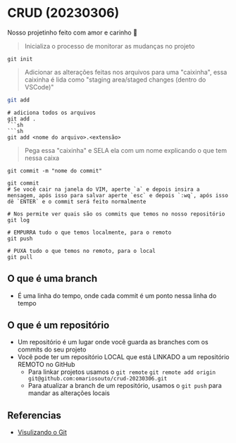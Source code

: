 # CRUD (20230306)

Nosso projetinho feito com amor e carinho 💜

> Inicializa o processo de monitorar as mudanças no projeto
```
git init
```

> Adicionar as alterações feitas nos arquivos para uma "caixinha", essa caixinha é lida como "staging area/staged changes (dentro do VSCode)"
```sh
git add
```
```
# adiciona todos os arquivos
git add .
```sh
```sh
git add <nome do arquivo>.<extensão>
```

> Pega essa "caixinha" e SELA ela com um nome explicando o que tem nessa caixa
```
git commit -m "nome do commit"
```
```
git commit
# Se você cair na janela do VIM, aperte `a` e depois insira a mensagem, após isso para salvar aperte `esc` e depois `:wq`, após isso dê `ENTER` e o commit será feito normalmente
```

```
# Nos permite ver quais são os commits que temos no nosso repositório
git log
```

```
# EMPURRA tudo o que temos localmente, para o remoto
git push
```

```
# PUXA tudo o que temos no remoto, para o local
git pull
```


## O que é uma branch
- É uma linha do tempo, onde cada commit é um ponto nessa linha do tempo

## O que é um repositório
- Um repositório é um lugar onde você guarda as branches com os commits do seu projeto
- Você pode ter um repositório LOCAL que está LINKADO a um repositório REMOTO no GitHub
  - Para linkar projetos usamos o `git remote` `git remote add origin git@github.com:omariosouto/crud-20230306.git`
  - Para atualizar a branch de um repositório, usamos o `git push` para mandar as alterações locais


## Referencias
- [Visulizando o Git](https://git-school.github.io/visualizing-git/)